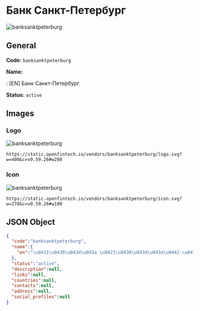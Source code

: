 
# Банк Санкт-Петербург 
![banksanktpeterburg](https://static.openfintech.io/vendors/banksanktpeterburg/logo.svg?w=400&c=v0.59.26#w200)  

## General 
 
**Code:** `banksanktpeterburg` 
 
**Name:** 
 
:	[EN] Банк Санкт-Петербург 
 
**Status:** `active` 
 

## Images 

### Logo 
 
![banksanktpeterburg](https://static.openfintech.io/vendors/banksanktpeterburg/logo.svg?w=400&c=v0.59.26#w200)  

```
https://static.openfintech.io/vendors/banksanktpeterburg/logo.svg?w=400&c=v0.59.26#w200
```  

### Icon 
 
![banksanktpeterburg](https://static.openfintech.io/vendors/banksanktpeterburg/icon.svg?w=278&c=v0.59.26#w100)  

```
https://static.openfintech.io/vendors/banksanktpeterburg/icon.svg?w=278&c=v0.59.26#w100
```  

## JSON Object 

```json
{
  "code":"banksanktpeterburg",
  "name":{
    "en":"\u0411\u0430\u043d\u043a \u0421\u0430\u043d\u043a\u0442-\u041f\u0435\u0442\u0435\u0440\u0431\u0443\u0440\u0433"
  },
  "status":"active",
  "description":null,
  "links":null,
  "countries":null,
  "contacts":null,
  "address":null,
  "social_profiles":null
}
```  
